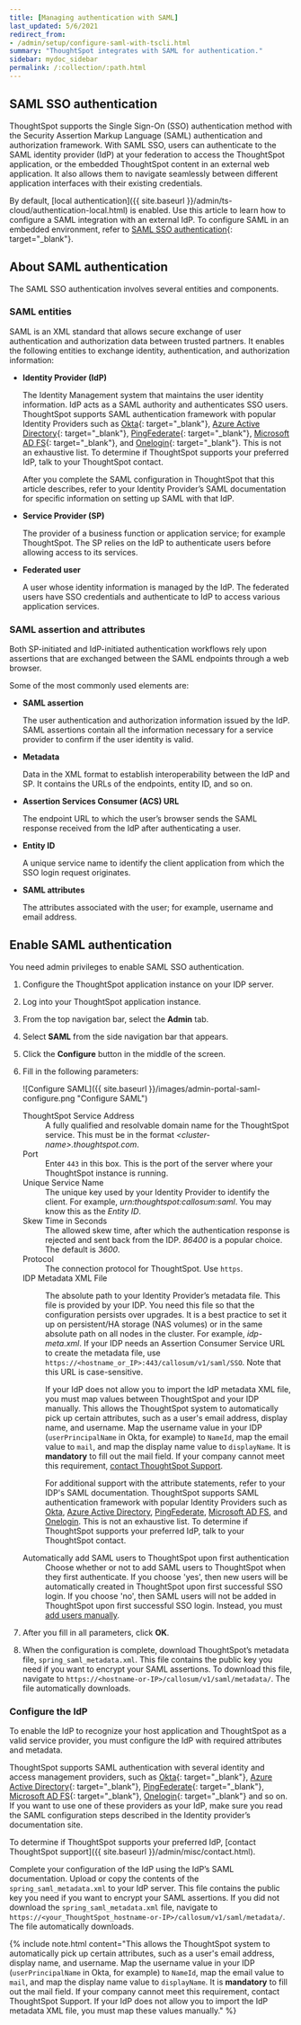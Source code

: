 ```yaml
---
title: [Managing authentication with SAML]
last_updated: 5/6/2021
redirect_from:
- /admin/setup/configure-saml-with-tscli.html
summary: "ThoughtSpot integrates with SAML for authentication."
sidebar: mydoc_sidebar
permalink: /:collection/:path.html
---
```

## SAML SSO authentication
ThoughtSpot supports the Single Sign-On (SSO) authentication method with the Security Assertion Markup Language (SAML) authentication and authorization framework. With SAML SSO, users can authenticate to the SAML identity provider (IdP) at your federation to access the ThoughtSpot application, or the embedded ThoughtSpot content in an external web application. It also allows them to navigate seamlessly between different application interfaces with their existing credentials.

By default, [local authentication]({{ site.baseurl }}/admin/ts-cloud/authentication-local.html) is enabled. Use this article to learn how to configure a SAML integration with an external IdP. To configure SAML in an embedded environment, refer to [SAML SSO authentication](https://developers.thoughtspot.com/docs/?pageid=saml-sso){: target="_blank"}.

## About SAML authentication
The SAML SSO authentication involves several entities and components.

### SAML entities
SAML is an XML standard that allows secure exchange of user authentication and authorization data between trusted partners. It enables the following entities to exchange identity, authentication, and authorization information:

- **Identity Provider (IdP)**

    The Identity Management system that maintains the user identity information. IdP acts as a SAML authority and authenticates SSO users. ThoughtSpot supports SAML authentication framework with popular Identity Providers such as [Okta](https://developer.okta.com/docs/guides/build-sso-integration/saml2/before-you-begin/){: target="_blank"}, [Azure Active Directory](https://docs.microsoft.com/en-us/powerapps/maker/portals/configure/configure-saml2-settings-azure-ad){: target="_blank"}, [PingFederate](https://docs.pingidentity.com/bundle/solution-guides/page/ozz1597769517562.html){: target="_blank"}, [Microsoft AD FS](https://docs.microsoft.com/en-us/powerapps/maker/portals/configure/configure-saml2-settings){: target="_blank"}, and [Onelogin](https://developers.onelogin.com/saml){: target="_blank"}. This is not an exhaustive list. To determine if ThoughtSpot supports your preferred IdP, talk to your ThoughtSpot contact.

    After you complete the SAML configuration in ThoughtSpot that this article describes, refer to your Identity Provider’s SAML documentation for specific information on setting up SAML with that IdP.

- **Service Provider (SP)**

    The provider of a business function or application service; for example ThoughtSpot. The SP relies on the IdP to authenticate users before allowing access to its services.

- **Federated user**

    A user whose identity information is managed by the IdP. The federated users have SSO credentials and authenticate to IdP to access various application services.

### SAML assertion and attributes
Both SP-initiated and IdP-initiated authentication workflows rely upon assertions that are exchanged between the SAML endpoints through a web browser.

Some of the most commonly used elements are:

- **SAML assertion**

    The user authentication and authorization information issued by the IdP. SAML assertions contain all the information necessary for a service provider to confirm if the user identity is valid.

- **Metadata**

    Data in the XML format to establish interoperability between the IdP and SP. It contains the URLs of the endpoints, entity ID, and so on.

- **Assertion Services Consumer (ACS) URL**

    The endpoint URL to which the user’s browser sends the SAML response received from the IdP after authenticating a user.

- **Entity ID**

    A unique service name to identify the client application from which the SSO login request originates.

- **SAML attributes**

    The attributes associated with the user; for example, username and email address.

## Enable SAML authentication
You need admin privileges to enable SAML SSO authentication.

1. Configure the ThoughtSpot application instance on your IDP server.

2. Log into your ThoughtSpot application instance.

3. From the top navigation bar, select the **Admin** tab.

4. Select **SAML** from the side navigation bar that appears.

5. Click the **Configure** button in the middle of the screen.

6. Fill in the following parameters:

    ![Configure SAML]({{ site.baseurl }}/images/admin-portal-saml-configure.png "Configure SAML")

    <dl>
    <dlentry><dt>ThoughtSpot Service Address</dt><dd>A fully qualified and resolvable domain name for the ThoughtSpot service. This must be in the format <em>&lt;cluster-name&gt;.thoughtspot.com</em>.</dd></dlentry>
    <dlentry><dt>Port</dt><dd>Enter <code>443</code> in this box. This is the port of the server where your ThoughtSpot instance is running.</dd></dlentry>
    <dlentry><dt>Unique Service Name</dt><dd>The unique key used by your Identity Provider to identify the client. For example, <em>urn:thoughtspot:callosum:saml</em>. You may know this as the <em>Entity ID</em>.</dd></dlentry>
    <dlentry><dt>Skew Time in Seconds</dt><dd>The allowed skew time, after which the authentication response is rejected and sent back from the IDP. <em>86400</em> is a popular choice. The default is <em>3600</em>.</dd></dlentry>
    <dlentry><dt>Protocol</dt><dd>The connection protocol for ThoughtSpot. Use <code>https</code>.</dd></dlentry>
    <dlentry><dt>IDP Metadata XML File</dt><dd><p>The absolute path to your Identity Provider’s metadata file. This file is provided by your IDP. You need this file so that the configuration persists over upgrades. It is a best practice to set it up on persistent/HA storage (NAS volumes) or in the same absolute path on all nodes in the cluster. For example, <em>idp-meta.xml</em>. If your IDP needs an Assertion Consumer Service URL to create the metadata file, use <code>https://&lt;hostname_or_IP&gt;:443/callosum/v1/saml/SSO</code>. Note that this URL is case-sensitive.</p><p>If your IdP does not allow you to import the IdP metadata XML file, you must map values between ThoughtSpot and your IDP manually. This allows the ThoughtSpot system to automatically pick up certain attributes, such as a user's email address, display name, and username. Map the username value in your IDP (<code>userPrincipalName</code> in Okta, for example) to <code>NameId</code>, map the email value to <code>mail</code>, and map the display name value to <code>displayName</code>. It is <strong>mandatory</strong> to fill out the mail field. If your company cannot meet this requirement, <a href="{{ site.baseurl }}/admin/misc/contact.html">contact ThoughtSpot Support</a>.</p><p>For additional support with the attribute statements, refer to your IDP's SAML documentation. ThoughtSpot supports SAML authentication framework with popular Identity Providers such as <a href="https://developer.okta.com/docs/guides/build-sso-integration/saml2/before-you-begin/" target="_blank">Okta</a>, <a href="https://docs.microsoft.com/en-us/powerapps/maker/portals/configure/configure-saml2-settings-azure-ad" target="_blank">Azure Active Directory</a>, <a href="https://docs.pingidentity.com/bundle/solution-guides/page/ozz1597769517562.html" target="_blank">PingFederate</a>, <a href="https://docs.microsoft.com/en-us/powerapps/maker/portals/configure/configure-saml2-settings" target="_blank">Microsoft AD FS</a>, and <a href="https://developers.onelogin.com/saml" target="_blank">Onelogin</a>. This is not an exhaustive list. To determine if ThoughtSpot supports your preferred IdP, talk to your ThoughtSpot contact.</p></dd></dlentry>
    <dlentry><dt>Automatically add SAML users to ThoughtSpot upon first authentication</dt><dd>Choose whether or not to add SAML users to ThoughtSpot when they first authenticate. If you choose 'yes', then new users will be automatically created in ThoughtSpot upon first successful SSO login. If you choose 'no', then SAML users will not be added in ThoughtSpot upon first successful SSO login. Instead, you must <a href="{{ site.baseurl }}/admin/ts-cloud/users.html">add users manually</a>.</dd></dlentry></dl>

7. After you fill in all parameters, click **OK**.

8. When the configuration is complete, download ThoughtSpot’s metadata file, `spring_saml_metadata.xml`. This file contains the public key you need if you want to encrypt your SAML assertions. To download this file, navigate to `https://<hostname-or-IP>/callosum/v1/saml/metadata/`. The file automatically downloads.

### Configure the IdP
To enable the IdP to recognize your host application and ThoughtSpot as a valid service provider, you must configure the IdP with required attributes and metadata.

ThoughtSpot supports SAML authentication with several identity and access management providers, such as [Okta](https://developer.okta.com/docs/guides/build-sso-integration/saml2/before-you-begin/){: target="_blank"}, [Azure Active Directory](https://docs.microsoft.com/en-us/powerapps/maker/portals/configure/configure-saml2-settings-azure-ad){: target="_blank"}, [PingFederate](https://docs.pingidentity.com/bundle/solution-guides/page/ozz1597769517562.html){: target="_blank"}, [Microsoft AD FS](https://docs.microsoft.com/en-us/powerapps/maker/portals/configure/configure-saml2-settings){: target="_blank"}, [Onelogin](https://developers.onelogin.com/saml){: target="_blank"} and so on. If you want to use one of these providers as your IdP, make sure you read the SAML configuration steps described in the Identity provider’s documentation site.

To determine if ThoughtSpot supports your preferred IdP, [contact ThoughtSpot support]({{ site.baseurl }}/admin/misc/contact.html).

Complete your configuration of the IdP using the IdP’s SAML documentation. Upload or copy the contents of the `spring_saml_metadata.xml` to your IdP server. This file contains the public key you need if you want to encrypt your SAML assertions. If you did not download the `spring_saml_metadata.xml` file, navigate to `https://<your_ThoughtSpot_hostname-or-IP>/callosum/v1/saml/metadata/`. The file automatically downloads.

{% include note.html content="This allows the ThoughtSpot system to automatically pick up certain attributes, such as a user's email address, display name, and username. Map the username value in your IDP (<code>userPrincipalName</code> in Okta, for example) to <code>NameId</code>, map the email value to <code>mail</code>, and map the display name value to <code>displayName</code>. It is <strong>mandatory</strong> to fill out the mail field. If your company cannot meet this requirement, contact ThoughtSpot Support. If your IdP does not allow you to import the IdP metadata XML file, you must map these values manually." %}
